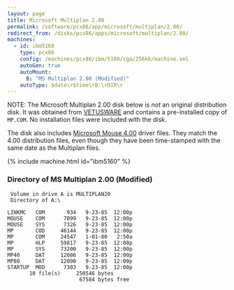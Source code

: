 ```yaml
---
layout: page
title: Microsoft Multiplan 2.00
permalink: /software/pcx86/app/microsoft/multiplan/2.00/
redirect_from: /disks/pcx86/apps/microsoft/multiplan/2.00/
machines:
  - id: ibm5160
    type: pcx86
    config: /machines/pcx86/ibm/5160/cga/256kb/machine.xml
    autoGen: true
    autoMount:
      B: "MS Multiplan 2.00 (Modified)"
    autoType: $date\r$time\rB:\rDIR\r
---
```


NOTE: The Microsoft Multiplan 2.00 disk below is *not* an original distribution disk.  It was obtained from
[VETUSWARE](https://vetusware.com/download/Multiplan%202%20FR/?id=3417) and contains a pre-installed copy of
`MP.COM`.  No installation files were included with the disk.

The disk also includes [Microsoft Mouse 4.00](/software/pcx86/dev/mouse/microsoft/4.00/) driver files.  They match
the 4.00 distribution files, even though they have been time-stamped with the same date as the Multiplan files.

{% include machine.html id="ibm5160" %}

### Directory of MS Multiplan 2.00 (Modified)

     Volume in drive A is MULTIPLAN20
     Directory of A:\

    LINKMC   COM       934   9-23-85  12:00p
    MOUSE    COM      7099   9-23-85  12:00p
    MOUSE    SYS      7326   9-23-85  12:00p
    MP       COD     46144   9-23-85  12:00p
    MP       COM     24547   1-01-80   2:50a
    MP       HLP     59817   9-23-85  12:00p
    MP       SYS     73200   9-23-85  12:00p
    MP40     DAT     12086   9-23-85  12:00p
    MP80     DAT     12090   9-23-85  12:00p
    STARTUP  MOD      7303   9-23-85  12:00p
           10 file(s)     250546 bytes
                           67584 bytes free
